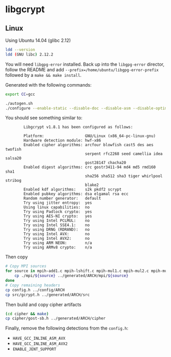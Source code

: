 # libgcrypt

## Linux

Using Ubuntu 14.04 (glibc 2.12)

```sh
ldd --version
ldd (GNU libc) 2.12.2
```

You will need `libgpg-error` installed. Back up into the `libgpg-error`
director, follow the README and add `--prefix=/home/ubuntu/libgpg-error-prefix`
followed by a `make && make install`.

Generated with the following commands:

```sh
export CC=gcc

./autogen.sh
./configure --enable-static --disable-doc --disable-asm --disable-optimization --disable-sse41-support --disable-pclmul-support --disable-drng-support --disable-avx2-support --disable-avx-support --with-libgpg-error-prefix=/home/ubuntu/libgpg-error-prefix
```

You should see something similar to:

```text
        Libgcrypt v1.8.1 has been configured as follows:

        Platform:                  GNU/Linux (x86_64-pc-linux-gnu)
        Hardware detection module: hwf-x86
        Enabled cipher algorithms: arcfour blowfish cast5 des aes twofish
                                   serpent rfc2268 seed camellia idea salsa20
                                   gost28147 chacha20
        Enabled digest algorithms: crc gostr3411-94 md4 md5 rmd160 sha1
                                   sha256 sha512 sha3 tiger whirlpool stribog
                                   blake2
        Enabled kdf algorithms:    s2k pkdf2 scrypt
        Enabled pubkey algorithms: dsa elgamal rsa ecc
        Random number generator:   default
        Try using jitter entropy:  yes
        Using linux capabilities:  no
        Try using Padlock crypto:  yes
        Try using AES-NI crypto:   yes
        Try using Intel PCLMUL:    no
        Try using Intel SSE4.1:    no
        Try using DRNG (RDRAND):   no
        Try using Intel AVX:       no
        Try using Intel AVX2:      no
        Try using ARM NEON:        n/a
        Try using ARMv8 crypto:    n/a
```

Then copy

```sh
# Copy MPI sources
for source in mpih-add1.c mpih-lshift.c mpih-mul1.c mpih-mul2.c mpih-mul3.c mpih-rshift.c mpih-sub1.c mod-source-info.h mpi-asm-defs.h; do
	cp ./mpi/${source} ../generated/ARCH/mpi/${source}
done
# Copy remaining headers
cp config.h ../config/ARCH
cp src/gcrypt.h ../generated/ARCH/src
```

Then build and copy cipher artifacts

```sh
(cd cipher && make)
cp cipher/gost-sb.h ../generated/ARCH/cipher
```

Finally, remove the following detections from the `config.h`:

- `HAVE_GCC_INLINE_ASM_AVX`
- `HAVE_GCC_INLINE_ASM_AVX2`
- `ENABLE_JENT_SUPPORT`
